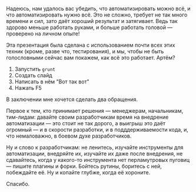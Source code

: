 Надеюсь, нам удалось вас убедить, что автоматизировать можно всё, и что автоматизировать нужно всё. Это не сложно, требует не так много времени и сил, зато даёт хороший результат и затягивает. Ведь так здорово меньше работать руками, и больше работать головой — проверено на личном опыте!

Эта презентация была сделана с использованием почти всех этих техник (кроме, разве что, тестирования), и мы, чтобы не быть голословными сейчас вам покажем, как всё это работает. Артём?

1. Запустить `grunt`
2. Создать слайд
3. Написать в нём "Вот так вот"
4. Нажать F5

В заключении мне хочется сделать два обращения.

Первое к тем, кто принимает решения — менеджерам, начальникам, тим-лидам: давайте своим разработчикам время на внедрение автоматизации — это стоит не так дорого, а выигрыш это даёт огромный — и в скорости разработки, и в подддерживаемости кода, и, что немаловажно, в боевом духе разработчиков.

Ну и слово к разработчикам: не ленитесь, изучайте инструменты для автоматизации, внедряйте их, изучайте их даже после внедрения, не сдавайтесь, когда у какого-то инструмента нет перламутровых пуговиц — пишите плагины и форки. Бойтесь рутины, боритесь с ней, побеждайте её. Ну и копайте глубже, когда её хороните.

Спасибо.
